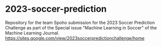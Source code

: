 # 2023-soccer-prediction
Repository for the team Spoho submission for the 2023 Soccer Prediction Challenge as part of the Special issue "Machine Learning in Soccer" of the Machine Learning Journal. https://sites.google.com/view/2023soccerpredictionchallenge/home
